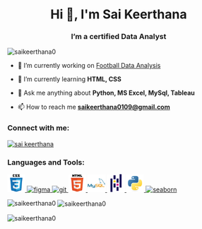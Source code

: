 <h1 align="center">Hi 👋, I'm Sai Keerthana</h1>
<h3 align="center">I’m a certified Data Analyst</h3>

<p align="left"> <img src="https://komarev.com/ghpvc/?username=saikeerthana0&label=Profile%20views&color=0e75b6&style=flat" alt="saikeerthana0" /> </p>

- 🔭 I’m currently working on [Football Data Analysis](https://myrepos.stackroute.niit.com/1296975_J/project-presentation_4_practice)

- 🌱 I’m currently learning **HTML, CSS**

- 💬 Ask me anything about **Python, MS Excel, MySql, Tableau**

- 📫 How to reach me **saikeerthana0109@gmail.com**

<h3 align="left">Connect with me:</h3>
<p align="left">
<a href="https://linkedin.com/in/sai keerthana" target="blank"><img align="center" src="https://raw.githubusercontent.com/rahuldkjain/github-profile-readme-generator/master/src/images/icons/Social/linked-in-alt.svg" alt="sai keerthana" height="30" width="40" /></a>
</p>

<h3 align="left">Languages and Tools:</h3>
<p align="left"> <a href="https://www.w3schools.com/css/" target="_blank" rel="noreferrer"> <img src="https://raw.githubusercontent.com/devicons/devicon/master/icons/css3/css3-original-wordmark.svg" alt="css3" width="40" height="40"/> </a> <a href="https://www.figma.com/" target="_blank" rel="noreferrer"> <img src="https://www.vectorlogo.zone/logos/figma/figma-icon.svg" alt="figma" width="40" height="40"/> </a> <a href="https://git-scm.com/" target="_blank" rel="noreferrer"> <img src="https://www.vectorlogo.zone/logos/git-scm/git-scm-icon.svg" alt="git" width="40" height="40"/> </a> <a href="https://www.w3.org/html/" target="_blank" rel="noreferrer"> <img src="https://raw.githubusercontent.com/devicons/devicon/master/icons/html5/html5-original-wordmark.svg" alt="html5" width="40" height="40"/> </a> <a href="https://www.mysql.com/" target="_blank" rel="noreferrer"> <img src="https://raw.githubusercontent.com/devicons/devicon/master/icons/mysql/mysql-original-wordmark.svg" alt="mysql" width="40" height="40"/> </a> <a href="https://pandas.pydata.org/" target="_blank" rel="noreferrer"> <img src="https://raw.githubusercontent.com/devicons/devicon/2ae2a900d2f041da66e950e4d48052658d850630/icons/pandas/pandas-original.svg" alt="pandas" width="40" height="40"/> </a> <a href="https://www.python.org" target="_blank" rel="noreferrer"> <img src="https://raw.githubusercontent.com/devicons/devicon/master/icons/python/python-original.svg" alt="python" width="40" height="40"/> </a> <a href="https://seaborn.pydata.org/" target="_blank" rel="noreferrer"> <img src="https://seaborn.pydata.org/_images/logo-mark-lightbg.svg" alt="seaborn" width="40" height="40"/> </a> </p>

<p><img align="left" src="https://github-readme-stats.vercel.app/api/top-langs?username=saikeerthana0&show_icons=true&locale=en&layout=compact" alt="saikeerthana0" /></p>

<p>&nbsp;<img align="center" src="https://github-readme-stats.vercel.app/api?username=saikeerthana0&show_icons=true&locale=en" alt="saikeerthana0" /></p>

<p><img align="center" src="https://github-readme-streak-stats.herokuapp.com/?user=saikeerthana0&" alt="saikeerthana0" /></p>
